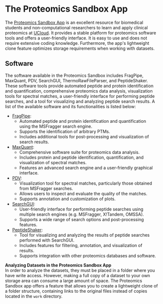 # The Proteomics Sandbox App
The [Proteomics Sandbox App](https://cloud.sdu.dk/app/jobs/create?app=proteomics&version=Mar2023) is an excellent resource for biomedical students and non-computational researchers to learn and apply clinical proteomics at [UCloud](https://cloud.sdu.dk/). It provides a stable platform for proteomics software tools and offers a user-friendly interface. It is easy to use and does not require extensive coding knowledge. Furthermore, the app's lightweight clone feature optimizes storage requirements when working with datasets.

## **Software**  
The software available in the Proteomics Sandbox includes FragPipe, MaxQuant, PDV, SearchGUI, ThermoRawFileParser, and PeptideShaker. These software tools provide automated peptide and protein identification and quantification, comprehensive proteomics data analysis, visualization tools for spectral matches, a user-friendly interface for performing peptide searches, and a tool for visualizing and analyzing peptide search results. A list of the available software and its functionalities is listed below:

* [FragPipe](https://fragpipe.nesvilab.org/):
     * Automated peptide and protein identification and quantification using the MSFragger search engine.
     * Supports the identification of arbitrary PTMs.
     * Includes additional tools for post-processing and visualization of search results.
* [MaxQuant](https://www.maxquant.org/):
    * Comprehensive software suite for proteomics data analysis.
    * Includes protein and peptide identification, quantification, and visualization of spectral matches.
    * Features an advanced search engine and a user-friendly graphical interface.
* [PDV](https://www.maxquant.org/):
    * Visualization tool for spectral matches, particularly those obtained from MSFragger searches.
    * Allows users to inspect and evaluate the quality of the matches.
    * Supports annotation and customization of plots.
* [SearchGUI](http://compomics.github.io/projects/searchgui):
    * User-friendly interface for performing peptide searches using multiple search engines (e.g. MSFragger, X!Tandem, OMSSA).
    * Supports a wide range of search options and post-processing features.
* [PeptideShaker](http://compomics.github.io/projects/peptide-shaker#:~:text=PeptideShaker%20is%20a%20search%20engine,%2C%20Novor%2C%20DirecTag%20and%20mzIdentML.):
    * Tool for visualizing and analyzing the results of peptide searches performed with SearchGUI.
    * Includes features for filtering, annotation, and visualization of results.
    * Supports integration with other proteomics databases and software.

**Analyzing Datasets in the Proteomics Sandbox App**  
In order to analyze the datasets, they must be placed in a folder where you have write access. However, making a full copy of a dataset to your own storage area can consume a large amount of space. The Proteomics Sandbox app offers a feature that allows you to create a lightweight clone of a folder structure, containing links to the original files instead of copies located in the `work` directory.
